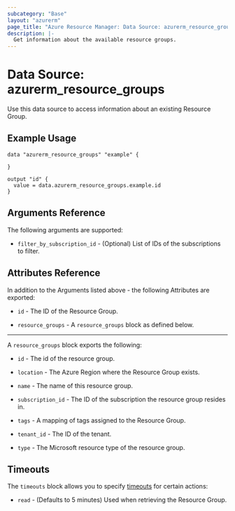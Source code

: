 ```yaml
---
subcategory: "Base"
layout: "azurerm"
page_title: "Azure Resource Manager: Data Source: azurerm_resource_groups"
description: |-
  Get information about the available resource groups.
---
```


# Data Source: azurerm_resource_groups

Use this data source to access information about an existing Resource Group.

## Example Usage

```hcl
data "azurerm_resource_groups" "example" {

}

output "id" {
  value = data.azurerm_resource_groups.example.id
}
```

## Arguments Reference

The following arguments are supported:

* `filter_by_subscription_id` - (Optional) List of IDs of the subscriptions to filter.

## Attributes Reference

In addition to the Arguments listed above - the following Attributes are exported: 

* `id` - The ID of the Resource Group.

* `resource_groups` - A `resource_groups` block as defined below.

---

A `resource_groups` block exports the following:

* `id` - The id of the resource group.

* `location` - The Azure Region where the Resource Group exists.

* `name` - The name of this resource group.

* `subscription_id` - The ID of the subscription the resource group resides in.

* `tags` - A mapping of tags assigned to the Resource Group.

* `tenant_id` - The ID of the tenant.

* `type` - The Microsoft resource type of the resource group.

## Timeouts

The `timeouts` block allows you to specify [timeouts](https://www.terraform.io/docs/configuration/resources.html#timeouts) for certain actions:

* `read` - (Defaults to 5 minutes) Used when retrieving the Resource Group.